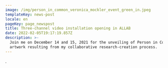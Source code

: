 ```yaml
---
image: /img/person_in_common_veronica_mockler_event_green_in.jpeg
templateKey: news-post
locale: en
pageKey: page_newspost
title: Three-channel video installation opening in ALLAB
date: 2022-02-05T19:17:19.857Z
description: >-
  Join me on December 14 and 15, 2021 for the unveiling of Person in Common, the
  artwork resulting from my collaborative research-creation process.
---
```

.
